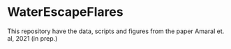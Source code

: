 # WaterEscapeFlares
This repository have the data, scripts and figures from the paper Amaral et. al, 2021 (in prep.) 
